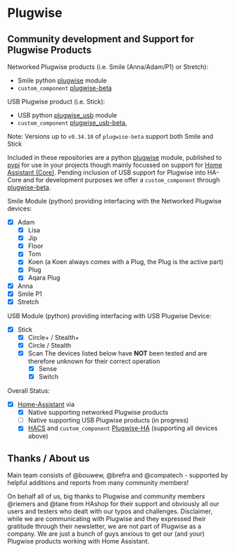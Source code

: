 # Plugwise

## Community development and Support for Plugwise Products

Networked Plugwise products (i.e. Smile (Anna/Adam/P1) or Stretch):

- Smile python [plugwise](https://github.com/plugwise/python-plugwise) module
- `custom_component` [plugwise-beta](https://github.com/plugwise/plugwise-beta)

USB Plugwise product (i.e. Stick):

- USB python [plugwise_usb](https://github.com/plugwise/python-plugwise-usb) module
- `custom_component` [plugwise_usb-beta](https://github.com/plugwise/plugwise_usb-beta), 

Note: Versions up to `v0.34.10` of `plugwise-beta` support both Smile and Stick

Included in these repositories are a python [plugwise](https://github.com/plugwise/python-plugwise) module, published to [pypi](https://pypi.org/project/plugwise/) for use in your projects though mainly focussed on support for [Home Assistant (Core)](https://github.com/home-assistant/core). Pending inclusion of USB support for Plugwise into HA-Core and for development purposes we offer a `custom_component` through [plugwise-beta](https://github.com/plugwise/plugwise-beta).

Smile Module (python) providing interfacing with the Networked Plugwise devices:

- [x] Adam
  - [x] Lisa
  - [x] Jip
  - [x] Floor
  - [x] Tom
  - [x] Koen (a Koen always comes with a Plug, the Plug is the active part)
  - [x] Plug
  - [x] Aqara Plug
- [x] Anna
- [x] Smile P1
- [x] Stretch

USB Module (python) providing interfacing with USB Plugwise Device:

- [x] Stick
  - [x] Circle+ / Stealth+
  - [x] Circle / Stealth
  - [x] Scan
  The devices listed below have **NOT** been tested and are therefore unknown for their correct operation
    - [x] Sense
    - [x] Switch

Overall Status:

- [x] [Home-Assistant](https://home-assistant.io) via
  - [x] Native supporting networked Plugwise products
  - [ ] Native supporting USB Plugwise products (in progress)
  - [x] [HACS](https://hacs.xyz) and `custom_component` [Plugwise-HA](https://github.com/plugwise/plugwise-beta/) (supporting all devices above)

## Thanks / About us

Main team consists of @bouwew, @brefra and @compatech - supported by helpful additions and reports from many community members!

On behalf all of us, big thanks to Plugwise and community members @riemers and @tane from HAshop for their support and obviously all our users and testers who dealt with our typos and challenges. Disclaimer, while we are communicating with Plugwise and they expressed their gratitude through their newsletter, we are not part of Plugwise as a company. We are just a bunch of guys anxious to get our (and your) Plugwise products working with Home Assistant.

